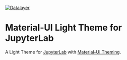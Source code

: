 [![Datalayer](https://datalayer.s3.us-east-1.amazonaws.com/datalayer-25.svg)](https://datalayer.io)

# Material-UI Light Theme for JupyterLab

A Light Theme for [JupyterLab](https://github.com/jupyterlab/jupyterlab) with [Material-UI Theming](https://material-ui.com/customization/theming).

